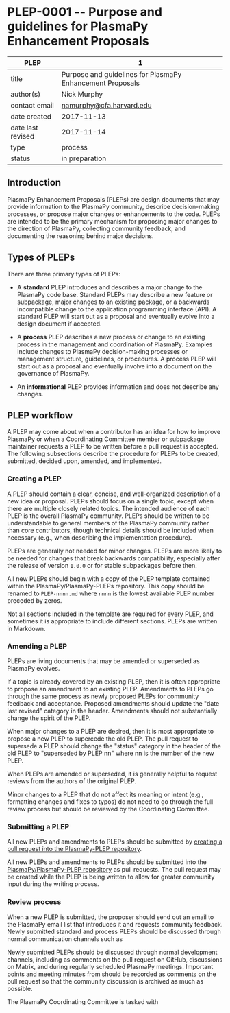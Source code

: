 # PLEP-0001 -- Purpose and guidelines for PlasmaPy Enhancement Proposals

| PLEP              | 1                                                         |
|-------------------|-----------------------------------------------------------|
| title             | Purpose and guidelines for PlasmaPy Enhancement Proposals |
| author(s)         | Nick Murphy                                               |
| contact email     | namurphy@cfa.harvard.edu                                  |
| date created      | 2017-11-13                                                |
| date last revised | 2017-11-14                                                |
| type              | process                                                   |
| status            | in preparation                                            |

## Introduction

PlasmaPy Enhancement Proposals (PLEPs) are design documents that
may provide information to the PlasmaPy community, describe
decision-making processes, or propose major changes or enhancements to
the code.  PLEPs are intended to be the primary mechanism for
proposing major changes to the direction of PlasmaPy, collecting
community feedback, and documenting the reasoning behind major decisions. 

## Types of PLEPs

There are three primary types of PLEPs:

* A **standard** PLEP introduces and describes a major change to the
  PlasmaPy code base.  Standard PLEPs may describe a new feature or
  subpackage, major changes to an existing package, or a backwards
  incompatible change to the application programming interface (API).
  A standard PLEP will start out as a proposal and eventually evolve
  into a design document if accepted.

* A **process** PLEP describes a new process or change to an existing
  process in the management and coordination of PlasmaPy.  Examples
  include changes to PlasmaPy decision-making processes or management
  structure, guidelines, or procedures.  A process PLEP will start out
  as a proposal and eventually involve into a document on the
  governance of PlasmaPy.

* An **informational** PLEP provides information and does not describe any
  changes.

## PLEP workflow

A PLEP may come about when a contributor has an idea for how to
improve PlasmaPy or when a Coordinating Committee member or subpackage
maintainer requests a PLEP to be written before a pull request is
accepted. The following subsections describe the procedure for PLEPs
to be created, submitted, decided upon, amended, and implemented.

### Creating a PLEP

A PLEP should contain a clear, concise, and well-organized description
of a new idea or proposal.  PLEPs should focus on a single topic,
except when there are multiple closely related topics.  The intended
audience of each PLEP is the overall PlasmaPy community.  PLEPs should
be written to be understandable to general members of the PlasmaPy
community rather than core contributors, though technical details
should be included when necessary (e.g., when describing the
implementation procedure).

PLEPs are generally not needed for minor changes.  PLEPs are more
likely to be needed for changes that break backwards compatibility,
especially after the release of version `1.0.0` or for stable
subpackages before then.

All new PLEPs should begin with a copy of the PLEP template contained
within the PlasmaPy/PlasmaPy-PLEPs repository.  This copy should be
renamed to `PLEP-nnnn.md` where `nnnn` is the lowest available PLEP
number preceded by zeros.

Not all sections included in the template are required for every PLEP,
and sometimes it is appropriate to include different sections.  PLEPs
are written in Markdown.

### Amending a PLEP

PLEPs are living documents that may be amended or superseded as
PlasmaPy evolves.

If a topic is already covered by an existing PLEP, then it is
often appropriate to propose an amendment to an existing PLEP.
Amendments to PLEPs go through the same process as newly proposed
PLEPs for community feedback and acceptance.  Proposed amendments
should update the "date last revised" category in the header.
Amendments should not substantially change the spirit of the PLEP.

When major changes to a PLEP are desired, then it is most appropriate
to propose a new PLEP to supercede the old PLEP.  The pull request to
supersede a PLEP should change the "status" category in the header of
the old PLEP to "superseded by PLEP nn" where nn is the number of the
new PLEP.

When PLEPs are amended or superseded, it is generally helpful to
request reviews from the authors of the original PLEP.

Minor changes to a PLEP that do not affect its meaning or intent (e.g.,
formatting changes and fixes to typos) do not need to go through the
full review process but should be reviewed by the Coordinating
Committee.

### Submitting a PLEP

All new PLEPs and amendments to PLEPs should be submitted by
[creating a pull request into the PlasmaPy-PLEP repository](). 

All new PLEPs and amendments to PLEPs should be submitted into the
[PlasmaPy/PlasmaPy-PLEP repository]() as pull requests.  The pull
request may be created while the PLEP is being written to allow for
greater community input during the writing process.

### Review process

When a new PLEP is submitted, the proposer should send out an email
to the PlasmaPy email list that introduces it and requests community
feedback.  Newly submitted standard and process PLEPs should be
discussed through normal communication channels such as 


Newly submitted PLEPs should be discussed through normal development
channels, including as comments on the pull request on GitHub,
discussions on Matrix, and during regularly scheduled PlasmaPy
meetings.  Important points and meeting minutes from should be
recorded as comments on the pull request so that the community
discussion is archived as much as possible. 

The PlasmaPy Coordinating Committee is tasked with 
